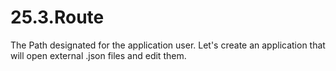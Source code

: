 # 25.3.Route
The Path designated for the application user. Let's create an application that will open external .json files and edit them.
